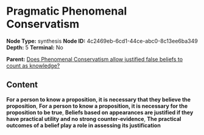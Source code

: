 # Pragmatic Phenomenal Conservatism

**Node Type:** synthesis
**Node ID:** 4c2469eb-6cd1-44ce-abc0-8c13ee6ba349
**Depth:** 5
**Terminal:** No

**Parent:** [Does Phenomenal Conservatism allow justified false beliefs to count as knowledge?](does-phenomenal-conservatism-allow-justified-false-beliefs-to-count-as-knowledge-antithesis-677dd5ad-f61c-4ee7-b08a-7c7fac16f356.md)

## Content

**For a person to know a proposition, it is necessary that they believe the proposition**, **For a person to know a proposition, it is necessary for the proposition to be true**, **Beliefs based on appearances are justified if they have practical utility and no strong counter-evidence**, **The practical outcomes of a belief play a role in assessing its justification**
